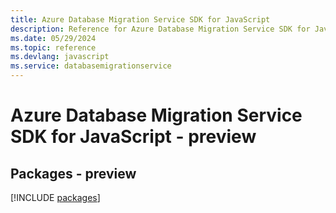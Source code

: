 ```yaml
---
title: Azure Database Migration Service SDK for JavaScript
description: Reference for Azure Database Migration Service SDK for JavaScript
ms.date: 05/29/2024
ms.topic: reference
ms.devlang: javascript
ms.service: databasemigrationservice
---
```

# Azure Database Migration Service SDK for JavaScript - preview
## Packages - preview
[!INCLUDE [packages](database-migration-service-index.md)]